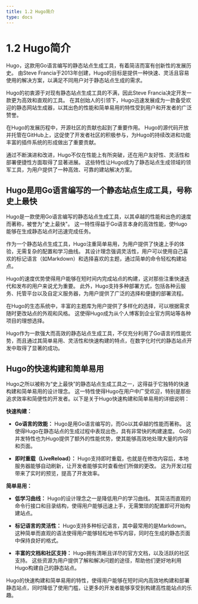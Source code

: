 ```yaml
---
title: 1.2 Hugo简介
type: docs
---
```


# 1.2 Hugo简介

Hugo，这款用Go语言编写的静态站点生成工具，有着简洁而富有创新性的发展历史。
由Steve Francia于2013年创建，Hugo的目标是提供一种快速、灵活且容易使用的解决方案，以满足不同用户对于静态站点生成的需求。

Hugo的初衷源于对现有静态站点生成工具的不满，因此Steve Francia决定开发一款更为高效和直观的工具。
在其创始人的引领下，Hugo迅速发展成为一款备受欢迎的静态网站生成器，以其出色的性能和简单易用的特性受到用户和开发者的广泛赞誉。

在Hugo的发展历程中，开源社区的贡献也起到了重要作用。
Hugo的源代码开放并托管在GitHub上，这促使了开发者社区的积极参与，为Hugo的持续改进和功能丰富的插件系统的形成做出了重要贡献。

通过不断演进和改进，Hugo不仅在性能上有所突破，还在用户友好性、灵活性和部署便捷性方面取得了显著进展。
这些特性让Hugo成为了静态站点生成领域的领军工具，为用户提供了一种高效、可靠的建站解决方案。


## Hugo是用Go语言编写的一个静态站点生成工具，号称史上最快

Hugo是一款使用Go语言编写的静态站点生成工具，以其卓越的性能和出色的速度而著称，被誉为"史上最快"。
这一特性得益于Go语言本身的高效性能，使Hugo能够在生成静态站点时迅速完成任务。

作为一个静态站点生成工具，Hugo注重简单易用，为用户提供了快速上手的体验，无需复杂的配置和学习曲线。
其设计理念强调灵活性，用户可以使用自己喜欢的标记语言（如Markdown）和选择喜欢的主题，通过简单的命令轻松构建站点。

Hugo的速度优势使得用户能够在短时间内完成站点的构建，这对那些注重快速迭代和发布的用户来说尤为重要。
此外，Hugo支持多种部署方式，包括各种云服务、托管平台以及自定义服务器，为用户提供了广泛的选择和便捷的部署流程。

在Hugo的生态系统中，丰富的主题库为用户提供了多样化的选择，可以根据需求随时更改站点的外观和风格。
这使得Hugo成为从个人博客到企业官方网站等各种项目的理想选择。

Hugo作为一款强大而高效的静态站点生成工具，不仅充分利用了Go语言的性能优势，而且通过其简单易用、灵活性和快速构建的特点，在数字化时代的静态站点开发中取得了显著的成功。


## Hugo的快速构建和简单易用

Hugo之所以被称为“史上最快”的静态站点生成工具之一，这得益于它独特的快速构建和简单易用的设计理念。
这一特性使得Hugo在用户中广受欢迎，特别是那些追求效率和简便性的开发者。以下是关于Hugo快速构建和简单易用的详细说明：

**快速构建：**

- **Go语言的效能：** Hugo是用Go语言编写的，而Go以其卓越的性能而著称。
这使得Hugo在静态站点的生成过程中表现出色，具有非常快的构建速度。
Go的并发特性也为Hugo提供了额外的性能优势，使其能够高效地处理大量的内容和页面。

- **即时重载（LiveReload）：** Hugo支持即时重载，也就是在修改内容后，本地服务器能够自动刷新，让开发者能够实时查看他们所做的更改。
这为开发过程带来了实时的预览，提高了开发效率。

**简单易用：**

- **低学习曲线：** Hugo的设计理念之一是降低用户的学习曲线。
其简洁而直观的命令行接口和目录结构，使得用户能够迅速上手，无需繁琐的配置即可开始构建站点。

- **标记语言的灵活性：** Hugo支持多种标记语言，其中最常用的是Markdown。
这种简单而直观的语法使得用户能够轻松地书写内容，同时在生成的静态页面中保持良好的格式。

- **丰富的文档和社区支持：** Hugo拥有清晰且详尽的官方文档，以及活跃的社区支持。
这些资源为用户提供了解和解决问题的途径，帮助他们更好地利用Hugo构建自己的静态站点。

Hugo的快速构建和简单易用的特性，使得用户能够在短时间内高效地构建和部署静态站点，同时降低了使用门槛，让更多的开发者能够享受到构建高性能站点的乐趣。